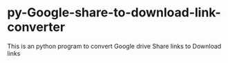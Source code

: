 # py-Google-share-to-download-link-converter
This is an python program to convert Google drive Share links to Download links
